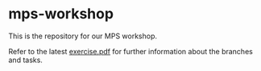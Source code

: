 # mps-workshop
This is the repository for our MPS workshop.

Refer to the latest [exercise.pdf](https://aqua-scm.cs.tu-dortmund.de/aqua/mps-workshop/-/jobs/artifacts/master/download?job=build) for further information about the branches and tasks.
